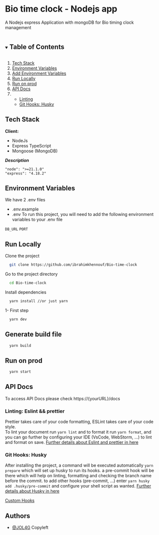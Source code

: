# Bio time clock - Nodejs app

A Nodejs express Application with mongoDB for Bio timing clock management 

<!-- Table of contents -->
<details open="open" >
  <summary><h2 style="display: inline-block">Table of Contents</h2></summary>

  <ol>
    <li>
        <a href="#techStack">Tech Stack</a>
    </li>
    <li>
      <a href="#env-vars">Environment Variables</a>
    </li>
    <li>
      <a href="#add-env-vars">Add Environment Variables</a>
    </li>
    <li>
      <a href="#run-locally">Run Locally</a>
    </li>
    <li>
      <a href="#gen-prod">Run on prod</a>
    </li>
    <li>
      <a href="#swagger-docs">API Docs</a>
    </li>
    <li>
      <ul>
      <li> <a href="#linting">Linting</a></li>
      <li> <a href="#husky">Git Hooks: Husky</a></li>
      <ul>
    </li>
  </ol>
</details>
  
<!-- Tech Stack -->
## Tech Stack <a id=techStack></a>

**Client:**

- NodeJs
- Express TypeScript
- Mongoose (MongoDB)

**_Description_**

```
"node": ">=21.1.0"
"express": "4.18.2"
```

<!-- Env Variables -->

## Environment Variables <a id=env-vars></a>

We have 2 .env files

- .env.example
- .env To run this project, you will need to add the following environment variables to your .env file

`DB_URL` `PORT`

## Run Locally <a id=run-locally></a>

Clone the project

```bash
  git clone https://github.com/ibrahimkhennouf/Bio-time-clock
```

Go to the project directory

```bash
  cd Bio-time-clock
```

Install dependencies

```bash
  yarn install //or just yarn
```

1- First step

```bash
  yarn dev
```

## Generate build file <a id=gen-locally></a>

```bash
  yarn build
```

## Run on prod <a id=run-prod></a>

```bash
  yarn start
```

## API Docs <a id=swagger-docs></a>

To access API Docs please check https://{yourURL}/docs

### Linting: Eslint && prettier <a id=linting></a>

Prettier takes care of your code formatting, ESLint takes care of your code style.  
To lint your document run `yarn lint` and to format it run `yarn format`, and you can go further by configuring your IDE (VsCode, WebStorm, ...) to lint and format on save. [Further details about Eslint and prettier in here](https://prettier.io/docs/en/integrating-with-linters.html)

### Git Hooks: Husky <a id=husky></a>

After installing the project, a command will be executed automatically `yarn prepare` which will set up husky to run its hooks. a pre-commit hook will be there which will help on linting, formatting and checking the branch name before the commit. to add other hooks (pre-commit, ...) enter `yarn husky add .husky/pre-commit` and configure your shell script as wanted. [Further details about Husky in here](https://typicode.github.io/husky)

[Custom Hooks](/src/hooks/README.md)

## Authors

- [@JOL4G](https://www.github.com/jol4g) Copyleft
